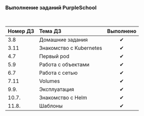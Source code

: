 ### Выполнение заданий PurpleSchool

<br>

| Номер ДЗ | Тема ДЗ | Выполнено |
|:---| :--- | :---: |
| 3.8 | Домашние задания | ✔ |
| 3.11 | Знакомство с Kubernetes | ✔ |
| 4.7 | Первый pod | ✔ |
| 5.9 | Работа с объектами | ✔ |
| 6.7 |  Работа с сетью| ✔ |
| 7.11 | Volumes | ✔ |
| 9.9. | Эксплуатация | ✔ |
| 10.7. | Знакомство с Helm | ✔ |
| 11.8. | Шаблоны | ✔ |
